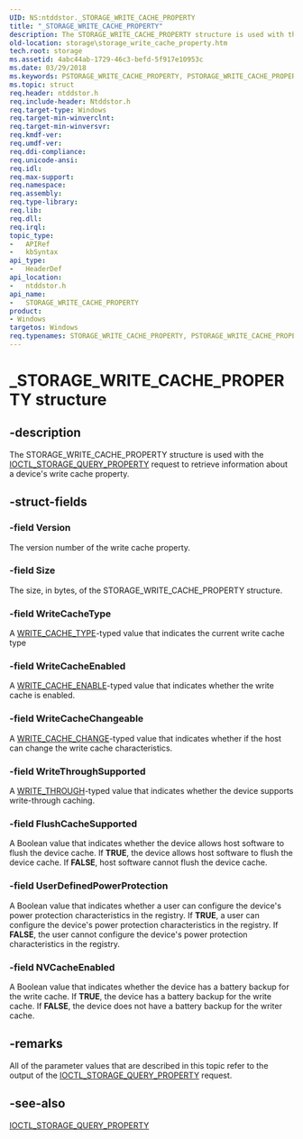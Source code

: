 ```yaml
---
UID: NS:ntddstor._STORAGE_WRITE_CACHE_PROPERTY
title: "_STORAGE_WRITE_CACHE_PROPERTY"
description: The STORAGE_WRITE_CACHE_PROPERTY structure is used with the IOCTL_STORAGE_QUERY_PROPERTY request to retrieve information about a device's write cache property.
old-location: storage\storage_write_cache_property.htm
tech.root: storage
ms.assetid: 4abc44ab-1729-46c3-befd-5f917e10953c
ms.date: 03/29/2018
ms.keywords: PSTORAGE_WRITE_CACHE_PROPERTY, PSTORAGE_WRITE_CACHE_PROPERTY structure pointer [Storage Devices], STORAGE_WRITE_CACHE_PROPERTY, STORAGE_WRITE_CACHE_PROPERTY structure [Storage Devices], _STORAGE_WRITE_CACHE_PROPERTY, ntddstor/PSTORAGE_WRITE_CACHE_PROPERTY, ntddstor/STORAGE_WRITE_CACHE_PROPERTY, storage.storage_write_cache_property, structs-general_9c0929be-3c02-4f48-a6be-e24c42b0783c.xml
ms.topic: struct
req.header: ntddstor.h
req.include-header: Ntddstor.h
req.target-type: Windows
req.target-min-winverclnt: 
req.target-min-winversvr: 
req.kmdf-ver: 
req.umdf-ver: 
req.ddi-compliance: 
req.unicode-ansi: 
req.idl: 
req.max-support: 
req.namespace: 
req.assembly: 
req.type-library: 
req.lib: 
req.dll: 
req.irql: 
topic_type:
-	APIRef
-	kbSyntax
api_type:
-	HeaderDef
api_location:
-	ntddstor.h
api_name:
-	STORAGE_WRITE_CACHE_PROPERTY
product:
- Windows
targetos: Windows
req.typenames: STORAGE_WRITE_CACHE_PROPERTY, PSTORAGE_WRITE_CACHE_PROPERTY
---
```


# _STORAGE_WRITE_CACHE_PROPERTY structure


## -description


The STORAGE_WRITE_CACHE_PROPERTY structure is used with the <a href="https://msdn.microsoft.com/library/windows/hardware/ff560590">IOCTL_STORAGE_QUERY_PROPERTY</a> request to retrieve information about a device's write cache property.


## -struct-fields




### -field Version

The version number of the write cache property.


### -field Size

The size, in bytes, of the STORAGE_WRITE_CACHE_PROPERTY structure.


### -field WriteCacheType

A <a href="https://msdn.microsoft.com/library/windows/hardware/ff568044">WRITE_CACHE_TYPE</a>-typed value that indicates the current write cache type


### -field WriteCacheEnabled

A <a href="https://msdn.microsoft.com/library/windows/hardware/ff568042">WRITE_CACHE_ENABLE</a>-typed value that indicates whether the write cache is enabled.


### -field WriteCacheChangeable

A <a href="https://msdn.microsoft.com/library/windows/hardware/ff568039">WRITE_CACHE_CHANGE</a>-typed value that indicates whether if the host can change the write cache characteristics.


### -field WriteThroughSupported

A <a href="https://msdn.microsoft.com/library/windows/hardware/ff568047">WRITE_THROUGH</a>-typed value that indicates whether the device supports write-through caching.


### -field FlushCacheSupported

A Boolean value that indicates whether the device allows host software to flush the device cache. If <b>TRUE</b>, the device allows host software to flush the device cache. If <b>FALSE</b>, host software cannot flush the device cache.


### -field UserDefinedPowerProtection

A Boolean value that indicates whether a user can configure the device's power protection characteristics in the registry. If <b>TRUE</b>, a user can configure the device's power protection characteristics in the registry. If <b>FALSE</b>, the user cannot configure the device's power protection characteristics in the registry.


### -field NVCacheEnabled

A Boolean value that indicates whether the device has a battery backup for the write cache. If <b>TRUE</b>, the device has a battery backup for the write cache. If <b>FALSE</b>, the device does not have a battery backup for the writer cache.


## -remarks



All of the parameter values that are described in this topic refer to the output of the <a href="https://msdn.microsoft.com/library/windows/hardware/ff560590">IOCTL_STORAGE_QUERY_PROPERTY</a> request.




## -see-also




<a href="https://msdn.microsoft.com/library/windows/hardware/ff560590">IOCTL_STORAGE_QUERY_PROPERTY</a>
 

 

